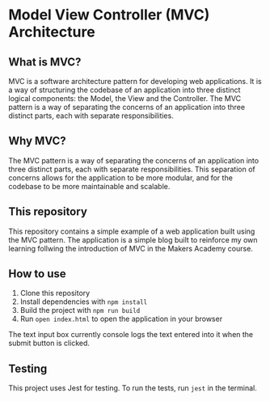 # Model View Controller (MVC) Architecture

## What is MVC?

MVC is a software architecture pattern for developing web applications. It is a way of structuring the codebase of an application into three distinct logical components: the Model, the View and the Controller. The MVC pattern is a way of separating the concerns of an application into three distinct parts, each with separate responsibilities.

## Why MVC?

The MVC pattern is a way of separating the concerns of an application into three distinct parts, each with separate responsibilities. This separation of concerns allows for the application to be more modular, and for the codebase to be more maintainable and scalable.

## This repository

This repository contains a simple example of a web application built using the MVC pattern. The application is a simple blog built to reinforce my own learning follwing the introduction of MVC in the Makers Academy course.

## How to use

1. Clone this repository
2. Install dependencies with `npm install`
3. Build the project with `npm run build`
4. Run `open index.html` to open the application in your browser

The text input box currently console logs the text entered into it when the submit button is clicked.

## Testing

This project uses Jest for testing. To run the tests, run `jest` in the terminal.


